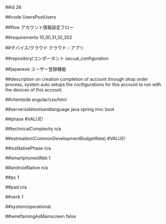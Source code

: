 ##id
26

##code
UsersPostUsers

##flow
アカウント情報設定フロー

##requirements
10,30,31,32,302

##デバイス/クラウド
クラウド・アプリ

##repository/コンポーネント
secual_configuration

##japanese
ユーザー登録機能

##description
on creation completion of account through shop order process, system auto setups the configurations for this account to run with the devices of this account. 

##clientside
angular/css/html

##serversidetoolsandlanguage
java spring mvc boot

##phase
#VALUE!

##technicalComplexity
n/a

##estimation(CommonDevelopmentBudgetRate)
#VALUE!

##iosNativePhase
n/a

##smartphonesWeb
1

##androidNative
n/a

##pc
1

##pad
n/a

##verb
1

##system/operational


##wireflamingAsMainscreen
false